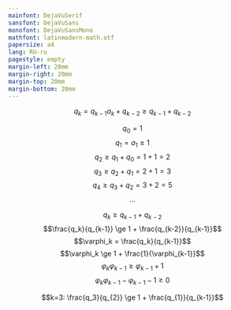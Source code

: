 ```yaml
---
mainfont: DejaVuSerif
sansfont: DejaVuSans
monofont: DejaVuSansMono
mathfont: latinmodern-math.otf
papersize: a4
lang: RU-ru
pagestyle: empty
margin-left: 20mm
margin-right: 20mm
margin-top: 20mm
margin-bottom: 20mm
---
```


$$q_k = q_{k-1}a_k + q_{k-2} \ge q_{k-1} + q_{k-2}$$

$$q_0=1$$
$$q_1 = a_1 \ge 1$$
$$q_2 \ge q_{1} + q_{0} = 1 + 1 = 2$$
$$q_3 \ge q_{2} + q_{1} = 2 + 1 = 3$$
$$q_4 \ge q_{3} + q_{2} = 3 + 2 = 5$$
$$...$$

$$q_k \ge q_{k-1} + q_{k-2}$$
$$\frac{q_k}{q_{k-1}} \ge 1 + \frac{q_{k-2}}{q_{k-1}}$$
$$\varphi_k = \frac{q_k}{q_{k-1}}$$
$$\varphi_k \ge 1 + \frac{1}{\varphi_{k-1}}$$
$$\varphi_k\varphi_{k-1} \ge \varphi_{k-1} + 1$$
$$\varphi_k\varphi_{k-1} - \varphi_{k-1} - 1 \ge 0$$

$$k=3: \frac{q_3}{q_{2}} \ge 1 + \frac{q_{1}}{q_{k-1}}$$